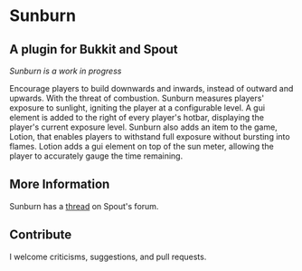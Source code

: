 Sunburn
=======
A plugin for Bukkit and Spout
-----------------------------
*Sunburn is a work in progress*

Encourage players to build downwards and inwards, instead of outward and upwards. With the threat of combustion. Sunburn measures players' exposure to sunlight, igniting the player at a configurable level. A gui element is added to the right of every player's hotbar, displaying the player's current exposure level. Sunburn also adds an item to the game, Lotion, that enables players to withstand full exposure without bursting into flames. Lotion adds a gui element on top of the sun meter, allowing the player to accurately gauge the time remaining.

More Information
----------------
Sunburn has a [thread](http://forums.spout.org/threads/sunburn.3089/) on Spout's forum.

Contribute
----------
I welcome criticisms, suggestions, and pull requests.
